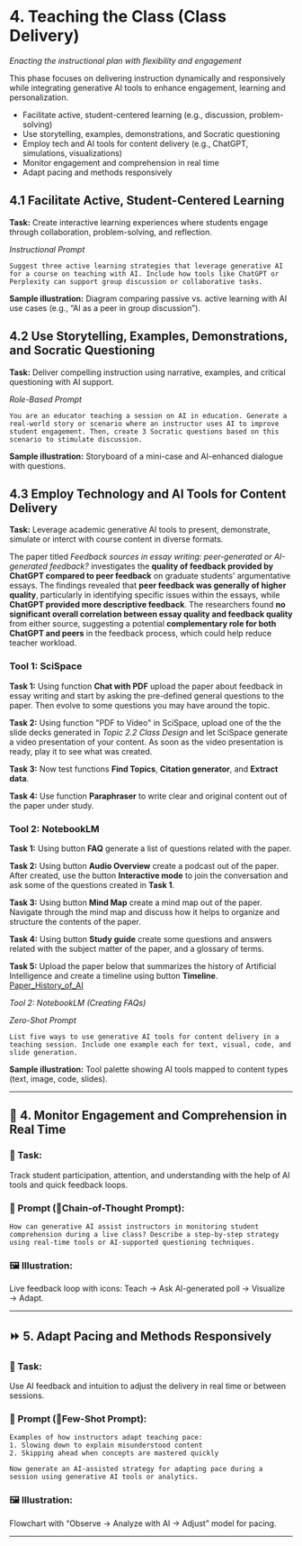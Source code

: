 
# 4. Teaching the Class (Class Delivery)  
_*Enacting the instructional plan with flexibility and engagement*_

This phase focuses on delivering instruction dynamically and responsively while integrating generative AI tools to enhance engagement, learning and personalization.

- Facilitate active, student-centered learning (e.g., discussion, problem-solving)  
- Use storytelling, examples, demonstrations, and Socratic questioning  
- Employ tech and AI tools for content delivery (e.g., ChatGPT, simulations, visualizations)  
- Monitor engagement and comprehension in real time  
- Adapt pacing and methods responsively  

## 4.1 Facilitate Active, Student-Centered Learning

**Task:** 
Create interactive learning experiences where students engage through collaboration, problem-solving, and reflection.

*Instructional Prompt*
```
Suggest three active learning strategies that leverage generative AI for a course on teaching with AI. Include how tools like ChatGPT or Perplexity can support group discussion or collaborative tasks.
```

**Sample illustration:** Diagram comparing passive vs. active learning with AI use cases (e.g., “AI as a peer in group discussion”).

## 4.2 Use Storytelling, Examples, Demonstrations, and Socratic Questioning

**Task:**
Deliver compelling instruction using narrative, examples, and critical questioning with AI support.

*Role-Based Prompt*
```
You are an educator teaching a session on AI in education. Generate a real-world story or scenario where an instructor uses AI to improve student engagement. Then, create 3 Socratic questions based on this scenario to stimulate discussion.
```

**Sample illustration:** Storyboard of a mini-case and AI-enhanced dialogue with questions.

## 4.3 Employ Technology and AI Tools for Content Delivery

**Task:**
Leverage academic generative AI tools to present, demonstrate, simulate or interct with course content in diverse formats.

The paper titled _Feedback sources in essay writing: peer-generated or AI-generated feedback?_ investigates the **quality of feedback provided by ChatGPT compared to peer feedback** on graduate students' argumentative essays. The findings revealed that **peer feedback was generally of higher quality**, particularly in identifying specific issues within the essays, while **ChatGPT provided more descriptive feedback**.  The researchers found **no significant overall correlation between essay quality and feedback quality** from either source, suggesting a potential **complementary role for both ChatGPT and peers** in the feedback process, which could help reduce teacher workload.

### Tool 1: SciSpace
**Task 1:** Using function **Chat with PDF** upload the paper about feedback in essay writing and start by asking the pre-defined general questions to the paper. Then evolve to some questions you may have around the topic. <br>

**Task 2:** Using function "PDF to Video" in SciSpace, upload one of the the slide decks generated in _Topic 2.2 Class Design_ and let SciSpace generate a video presentation of your content. As soon as the video presentation is ready, play it to see what was created. <br> 

**Task 3:** Now test functions **Find Topics**, **Citation generator**, and **Extract data**.

**Task 4:** Use function **Paraphraser** to write clear and original content out of the paper under study.

### Tool 2: NotebookLM
**Task 1:** Using button **FAQ** generate a list of questions related with the paper. <br>

**Task 2:** Using button **Audio Overview** create a podcast out of the paper. After created, use the button **Interactive mode** to join the conversation and ask some of the questions created in **Task 1**. <br>

**Task 3:** Using button **Mind Map** create a mind map out of the paper. Navigate through the mind map and discuss how it helps to organize and structure the contents of the paper. <br>

**Task 4:** Using button **Study guide** create some questions and answers related with the subject matter of the paper, and a glossary of terms. <br>

**Task 5:** Upload the paper below that summarizes the history of Artificial Intelligence and create a timeline using button **Timeline**. <br>
[Paper_History_of_AI](./Data/HistoryofAI.pdf) <br>

*Tool 2: NotebookLM (Creating FAQs)*

*Zero-Shot Prompt*
```
List five ways to use generative AI tools for content delivery in a teaching session. Include one example each for text, visual, code, and slide generation.
```

**Sample illustration:** Tool palette showing AI tools mapped to content types (text, image, code, slides).

---

## 👀 4. Monitor Engagement and Comprehension in Real Time

### 📌 Task:
Track student participation, attention, and understanding with the help of AI tools and quick feedback loops.

### 🧠 Prompt (🔹Chain-of-Thought Prompt):
```
How can generative AI assist instructors in monitoring student comprehension during a live class? Describe a step-by-step strategy using real-time tools or AI-supported questioning techniques.
```

### 🖼 Illustration:
Live feedback loop with icons: Teach → Ask AI-generated poll → Visualize → Adapt.

---

## ⏩ 5. Adapt Pacing and Methods Responsively

### 📌 Task:
Use AI feedback and intuition to adjust the delivery in real time or between sessions.

### 🧠 Prompt (🔹Few-Shot Prompt):
```
Examples of how instructors adapt teaching pace:
1. Slowing down to explain misunderstood content
2. Skipping ahead when concepts are mastered quickly

Now generate an AI-assisted strategy for adapting pace during a session using generative AI tools or analytics.
```

### 🖼 Illustration:
Flowchart with “Observe → Analyze with AI → Adjust” model for pacing.

---
